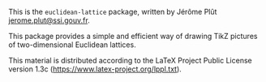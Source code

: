This is the `euclidean-lattice` package,
written by Jérôme Plût <jerome.plut@ssi.gouv.fr>.

This package provides a simple and efficient way
of drawing TikZ pictures of two-dimensional Euclidean lattices.

This material is distributed according to the LaTeX Project Public
License version 1.3c (https://www.latex-project.org/lppl.txt).
